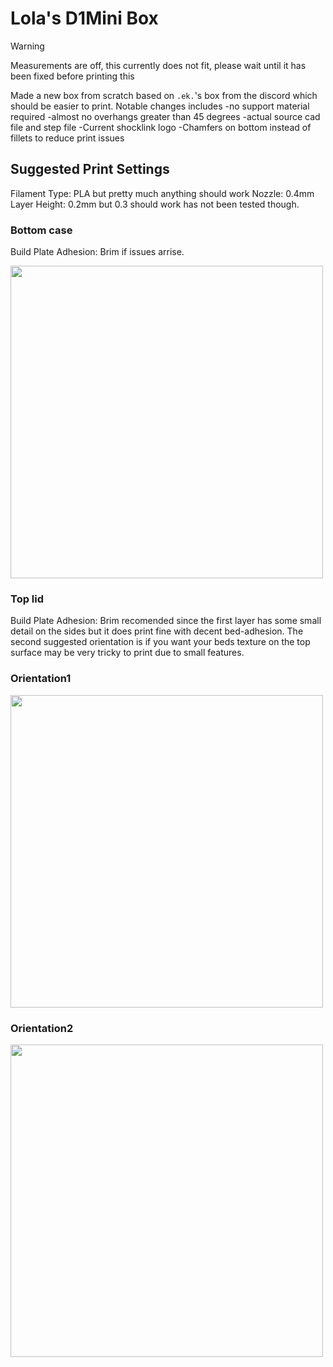 # Lola's D1Mini Box

> [!WARNING]  
> Measurements are off, this currently does not fit, please wait until it has been fixed before printing this


Made a new box from scratch based on `.ek.`'s box from the discord which should be easier to print.
Notable changes includes
-no support material required
-almost no overhangs greater than 45 degrees
-actual source cad file and step file 
-Current shocklink logo
-Chamfers on bottom instead of fillets to reduce print issues

## Suggested Print Settings
Filament Type: PLA but pretty much anything should work
Nozzle: 0.4mm
Layer Height: 0.2mm but 0.3 should work has not been tested though.

### Bottom case
Build Plate Adhesion: Brim if issues arrise.

<img src="Images/BottomCaseSuggestedOrientation.png" width="500">

### Top lid
Build Plate Adhesion: Brim recomended since the first layer has some small detail on the sides but it does print fine with decent bed-adhesion.
The second suggested orientation is if you want your beds texture on the top surface may be very tricky to print due to small features.
### Orientation1
<img src="Images/TopLidSuggestedOrientation1.png" width="500">

### Orientation2
<img src="Images/TopLidSuggestedOrientation2.png" width="500">
